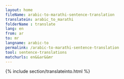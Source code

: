 ```yaml
---
layout: home
fileName: arabic-to-marathi-sentence-translation
translatein: arabic_to_marathi
folderName : translate
lang: en
from: ar
to: mr
langname: arabic-to
permalink: /arabic-to-marathi-sentence-translation
tool: sentence-translations
matchurls: en&&ar&&mr
---
```

{% include section/translateinto.html %}
